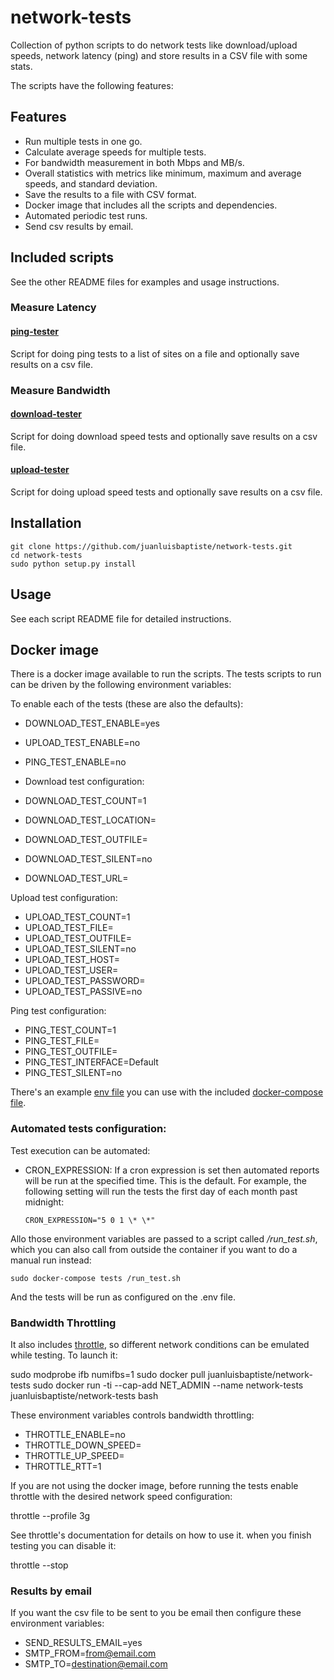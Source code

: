 # network-tests
Collection of python scripts to do network tests like download/upload speeds, network latency (ping) and store results in a CSV file with some stats.

The scripts have the following features:

## Features
- Run multiple tests in one go.
- Calculate average speeds for multiple tests.
- For bandwidth measurement in both Mbps and MB/s.
- Overall statistics with metrics like minimum, maximum and average speeds, and standard deviation.
- Save the results to a file with CSV format.
- Docker image that includes all the scripts and dependencies.
- Automated periodic test runs.
- Send csv results by email.

## Included scripts

See the other README files for examples and usage instructions.

### Measure Latency
#### [ping-tester](https://github.com/juanluisbaptiste/network-tests/tree/master/README.ping.md)


Script for doing ping tests to a list of sites on a file and optionally save results on a csv file.

### Measure Bandwidth

#### [download-tester](https://github.com/juanluisbaptiste/network-tests/tree/master/README.download.md)


Script for doing download speed tests and optionally save results on a csv file.

#### [upload-tester](https://github.com/juanluisbaptiste/network-tests/tree/master/README.upload.md)


Script for doing upload speed tests and optionally save results on a csv file.

## Installation

    git clone https://github.com/juanluisbaptiste/network-tests.git
    cd network-tests
    sudo python setup.py install

## Usage

See each script README file for detailed instructions.

## Docker image
There is a docker image available to run the scripts. The tests scripts to run can
be driven by the following environment variables:

To enable each of the tests (these are also the defaults):
* DOWNLOAD_TEST_ENABLE=yes
* UPLOAD_TEST_ENABLE=no
* PING_TEST_ENABLE=no

* Download test configuration:
* DOWNLOAD_TEST_COUNT=1
* DOWNLOAD_TEST_LOCATION=
* DOWNLOAD_TEST_OUTFILE=
* DOWNLOAD_TEST_SILENT=no
* DOWNLOAD_TEST_URL=

Upload test configuration:
* UPLOAD_TEST_COUNT=1
* UPLOAD_TEST_FILE=
* UPLOAD_TEST_OUTFILE=
* UPLOAD_TEST_SILENT=no
* UPLOAD_TEST_HOST=
* UPLOAD_TEST_USER=
* UPLOAD_TEST_PASSWORD=
* UPLOAD_TEST_PASSIVE=no

Ping test configuration:
* PING_TEST_COUNT=1
* PING_TEST_FILE=
* PING_TEST_OUTFILE=
* PING_TEST_INTERFACE=Default
* PING_TEST_SILENT=no

There's an example [env file](https://github.com/juanluisbaptiste/network-tests/blob/master/.env.example) you can use with the included [docker-compose file](https://github.com/juanluisbaptiste/network-tests/blob/master/docker-compose.yml).

### Automated tests configuration:

Test execution can be automated:

* CRON_EXPRESSION: If a cron expression is set then automated reports will be run at the specified time. This is the default. For example, the following setting will run the tests the first day of each month past midnight:

      CRON_EXPRESSION="5 0 1 \* \*"

Allo those environment variables are passed to a script called _/run_test.sh_, which you can also call from outside the container if you want to do a manual run instead:

    sudo docker-compose tests /run_test.sh

And the tests will be run as configured on the .env file.

### Bandwidth Throttling

It also includes [throttle](https://www.sitespeed.io/documentation/throttle/), so different network conditions can be emulated while testing. To launch it:

sudo modprobe ifb numifbs=1
sudo docker pull juanluisbaptiste/network-tests
sudo docker run -ti --cap-add NET_ADMIN --name network-tests juanluisbaptiste/network-tests bash

These environment variables controls bandwidth throttling:
* THROTTLE_ENABLE=no
* THROTTLE_DOWN_SPEED=
* THROTTLE_UP_SPEED=
* THROTTLE_RTT=1

If you are not using the docker image, before running the tests enable throttle with the desired network speed configuration:

throttle --profile 3g

See throttle's documentation for details on how to use it. when you finish testing you can disable it:

throttle --stop

### Results by email

If you want the csv file to be sent to you be email then configure these environment variables:
* SEND_RESULTS_EMAIL=yes
* SMTP_FROM=from@email.com
* SMTP_TO=destination@email.com
